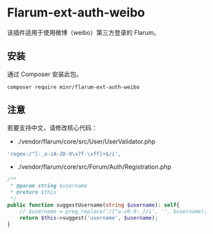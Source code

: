 # Flarum-ext-auth-weibo

该插件适用于使用微博（weibo）第三方登录的 Flarum。

## 安装
通过 Composer 安装此包。

```shell
composer require minr/flarum-ext-auth-weibo
```

## 注意 

若要支持中文，请修改核心代码：

- ./vendor/flarum/core/src/User/UserValidator.php

```php
'regex:/^[-_a-zA-Z0-9\x7f-\xff]+$/i',
```

- ./vendor/flarum/core/src/Forum/Auth/Registration.php

```php
/**
 * @param string $username
 * @return $this
 */
public function suggestUsername(string $username): self{
    // $username = preg_replace('/[^a-z0-9-_]/i', '', $username);
    return $this->suggest('username', $username);
}
```